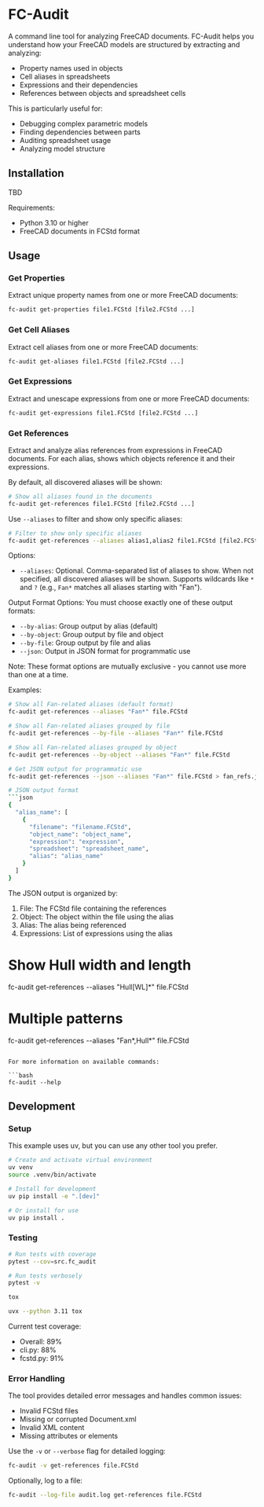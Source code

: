 # FC-Audit

A command line tool for analyzing FreeCAD documents. FC-Audit helps you understand how your FreeCAD models are structured by extracting and analyzing:

- Property names used in objects
- Cell aliases in spreadsheets
- Expressions and their dependencies
- References between objects and spreadsheet cells

This is particularly useful for:
- Debugging complex parametric models
- Finding dependencies between parts
- Auditing spreadsheet usage
- Analyzing model structure

## Installation

TBD

Requirements:
- Python 3.10 or higher
- FreeCAD documents in FCStd format

## Usage

### Get Properties

Extract unique property names from one or more FreeCAD documents:

```bash
fc-audit get-properties file1.FCStd [file2.FCStd ...]
```

### Get Cell Aliases

Extract cell aliases from one or more FreeCAD documents:

```bash
fc-audit get-aliases file1.FCStd [file2.FCStd ...]
```

### Get Expressions

Extract and unescape expressions from one or more FreeCAD documents:

```bash
fc-audit get-expressions file1.FCStd [file2.FCStd ...]
```

### Get References

Extract and analyze alias references from expressions in FreeCAD documents. For each alias, shows which objects reference it and their expressions.

By default, all discovered aliases will be shown:
```bash
# Show all aliases found in the documents
fc-audit get-references file1.FCStd [file2.FCStd ...]
```

Use `--aliases` to filter and show only specific aliases:
```bash
# Filter to show only specific aliases
fc-audit get-references --aliases alias1,alias2 file1.FCStd [file2.FCStd ...]
```

Options:
- `--aliases`: Optional. Comma-separated list of aliases to show. When not specified, all discovered aliases will be shown. Supports wildcards like `*` and `?` (e.g., `Fan*` matches all aliases starting with "Fan").

Output Format Options:
You must choose exactly one of these output formats:
- `--by-alias`: Group output by alias (default)
- `--by-object`: Group output by file and object
- `--by-file`: Group output by file and alias
- `--json`: Output in JSON format for programmatic use

Note: These format options are mutually exclusive - you cannot use more than one at a time.

Examples:
```bash
# Show all Fan-related aliases (default format)
fc-audit get-references --aliases "Fan*" file.FCStd

# Show all Fan-related aliases grouped by file
fc-audit get-references --by-file --aliases "Fan*" file.FCStd

# Show all Fan-related aliases grouped by object
fc-audit get-references --by-object --aliases "Fan*" file.FCStd

# Get JSON output for programmatic use
fc-audit get-references --json --aliases "Fan*" file.FCStd > fan_refs.json

# JSON output format
```json
{
  "alias_name": [
    {
      "filename": "filename.FCStd",
      "object_name": "object_name",
      "expression": "expression",
      "spreadsheet": "spreadsheet_name",
      "alias": "alias_name"
    }
  ]
}
```

The JSON output is organized by:
1. File: The FCStd file containing the references
2. Object: The object within the file using the alias
3. Alias: The alias being referenced
4. Expressions: List of expressions using the alias

# Show Hull width and length
fc-audit get-references --aliases "Hull[WL]*" file.FCStd

# Multiple patterns
fc-audit get-references --aliases "Fan*,Hull*" file.FCStd
```

For more information on available commands:

```bash
fc-audit --help
```

## Development

### Setup

This example uses uv, but you can use any other tool you prefer.

```bash
# Create and activate virtual environment
uv venv
source .venv/bin/activate

# Install for development
uv pip install -e ".[dev]"

# Or install for use
uv pip install .
```

### Testing
```bash
# Run tests with coverage
pytest --cov=src.fc_audit

# Run tests verbosely
pytest -v

tox

uvx --python 3.11 tox
```


Current test coverage:
- Overall: 89%
- cli.py: 88%
- fcstd.py: 91%

### Error Handling

The tool provides detailed error messages and handles common issues:
- Invalid FCStd files
- Missing or corrupted Document.xml
- Invalid XML content
- Missing attributes or elements

Use the `-v` or `--verbose` flag for detailed logging:
```bash
fc-audit -v get-references file.FCStd
```

Optionally, log to a file:
```bash
fc-audit --log-file audit.log get-references file.FCStd
```
